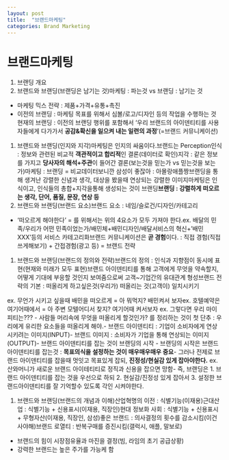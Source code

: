 ```yaml
---
layout: post
title:  "브랜드마케팅"
categories: Brand Marketing
---
```

# 브랜드마케팅

1. 브랜딩 개요
2. 브랜드와 브랜딩(브랜딩은 남기는 것)마케팅 : 파는것 vs 브랜딩 : 남기는 것
- 마케팅 믹스 전략 : 제품+가격+유통+촉진
- 이전의 브랜딩 : 마케팅 목표를 위해서 심볼/로고/디자인 등의 작업을 수행하는 것 현재의 브랜딩 : 이전의 브랜딩 행위를 포함해서 ‘우리 브랜드의 아이덴티티를 사용자들에게 다가가서 **공감&확신을 일으켜 내는 일련의 과정**’(=브랜드 커뮤니케이션)
1. 브랜드와 브랜딩(인지와 지각)마케팅은 인지의 싸움이다.브랜드는 Perception인식 : 정보와 관련된 비교적 **객관적이고 합리적**인 결론(데이터로 확인)지각 : 같은 정보를 가지고 **당사자의 해석+주관**이 들어간 결론(보는것을 믿는가 vs 믿는것을 보는가)마케팅 : 브랜딩 = 비교데이터보니깐 삼성이 좋잖아 : 아몰랑애플짱브랜딩을 통해 생겨난 강렬한 신념과 생각, 대상을 봤을때 연상되는 강렬한 이미지마케팅은 인식이고, 인식들의 총합+지각을통해 생성되는 것이 브랜딩**브랜딩 : 강렬하게 떠오르는 생각, 단어, 품질, 문장, 연상 등**
2. 브랜드와 브랜딩(브랜드 요소)브랜드 요소 : 네임/슬로건/디자인/카테고리
- ‘떠오르게 해야한다’ = 를 위해서는 위의 4요소가 모두 가져야 한다.ex. 배달의 민족/우리가 어떤 민족이었는가/배민체+배민디자인/배달서비스의 혁신+’배민XXX’등의 서비스 카테고리화브랜드 커뮤니케이션은 **곧 경험**이다. : 직접 경험(직접 쓰게해보기) + 간접경험(광고 등) = 브랜드 전략
1. 브랜드와 브랜딩(브랜드의 정의와 전략)브랜드의 정의 : 인식과 지향점이 동시에 표현(현재와 미래가 모두 표현)브랜드 아이덴티티를 통해 고객에게 무엇을 약속할지, 어떻게 기대에 부응할 것인지 보여줌으로써 고객~기업간의 유대관계 형성브랜드 전략의 기본 : 떠올리게 하고싶은것(우리가) 떠올리는 것(고객이) 일치시키기

ex. 무언가 시키고 싶을때 배민을 떠오르게 = 아 뭐먹지? 배민켜서 보자ex. 호텔예약은 여기어때에서 = 아 주변 모텔어디서 찾지? 여기어때 켜서보자 ex. 그렇다면 우리 마이피티는??? - 사람들 머리속에 무엇을 떠올리게 할것인가? 를 정리하는 것이 첫 단추 : 우리에게 유리한 요소들을 떠올리게 해야.- 브랜드 아이덴티티 : 기업이 소비자에게 연상시키려는 이미지(INPUT)- 브랜드 이미지 : 소비자가 기업을 통해 연상되는 이미지(OUTPUT)- 브랜드 아이덴티티를 잡는 것이 브랜딩의 시작 - 브랜딩의 시작은 브랜드 아이덴티티를 잡는것 : **목표의식을 설정하는 것이 매우매우매우 중요**- 그러나 전제로 브랜드 아이덴티티를 잡을때 멋잇고 목표있게 잡되, **진정성/현실감 있게 잡아야한다.** ex. 산와머니가 새로운 브랜드 아이테티티로 정직과 신용을 잡으면 망함- 즉, 브랜딩은 1. 브랜드 아이덴티티를 잡는 것을 우선으로 하되 2. 현실감/진정성 있게 잡아서 3. 설정한 브랜드아이덴티티를 잘 기억할수 있도록 각인 시켜야한다.

1. 브랜드와 브랜딩(브랜드의 개념과 이해)산업혁명의 이전 : 식별기능(이재용)근대산업 : 식별기능 + 신용표시(이재용, 직장인)현대 정보화 사회 : 식별기능 + 신용표시 + 무형자산(이재용, 직장인, 삼성)좋은 브랜드 : 의사결정의 횟수를 감소시킴(이건 사야해)브랜드 로열티 : 반복구매를 증진시킴(갤럭시, 애플, 말보로)
- 브랜드의 힘이 시장점유율과 마진을 결정(빔, 라임의 초기 공급상황)
- 강력한 브랜드는 높은 주가를 가능케 함